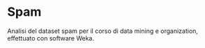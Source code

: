 # Spam
Analisi del dataset spam per il corso di data mining e organization, effettuato con software Weka.
